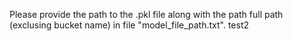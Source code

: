 Please provide the path to the .pkl file along with the path full path (exclusing bucket name) in file "model_file_path.txt".
test2
